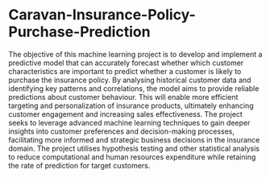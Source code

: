 # Caravan-Insurance-Policy-Purchase-Prediction
The objective of this machine learning project is to develop and implement a predictive model that can accurately forecast whether which customer characteristics are important to predict whether a customer is likely to purchase the insurance policy.
By analysing historical customer data and identifying key patterns and correlations, the model aims to provide reliable predictions about customer behaviour. This will enable more efficient targeting and personalization of insurance products, ultimately enhancing customer engagement and increasing sales effectiveness.
The project seeks to leverage advanced machine learning techniques to gain deeper insights into customer preferences and decision-making processes, facilitating more informed and strategic business decisions in the insurance domain.
The project utilises hypothesis testing and other statistical analysis to reduce computational and human resources expenditure while retaining the rate of prediction for target customers.
